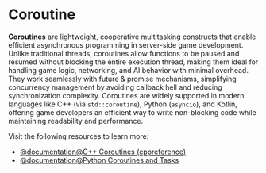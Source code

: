 # Coroutine  

**Coroutines** are lightweight, cooperative multitasking constructs that enable efficient asynchronous programming in server-side game 
development. Unlike traditional threads, coroutines allow functions to be paused and resumed without blocking the entire execution 
thread, making them ideal for handling game logic, networking, and AI behavior with minimal overhead. They work seamlessly with 
future & promise mechanisms, simplifying concurrency management by avoiding callback hell and reducing synchronization complexity. 
Coroutines are widely supported in modern languages like C++ (via `std::coroutine`), Python (`asyncio`), and Kotlin, offering game 
developers an efficient way to write non-blocking code while maintaining readability and performance.  

Visit the following resources to learn more:

- [@documentation@C++ Coroutines (cppreference)](https://en.cppreference.com/w/cpp/language/coroutines)
- [@documentation@Python Coroutines and Tasks](https://docs.python.org/3/library/asyncio-task.html)
